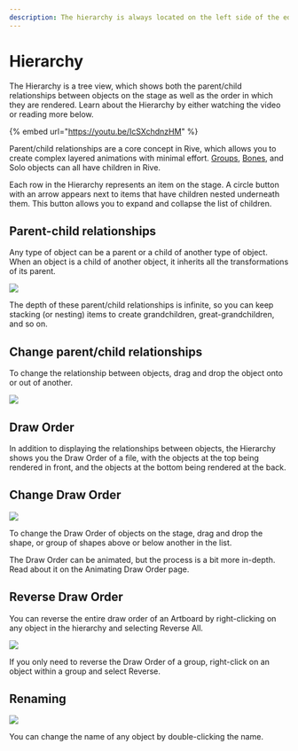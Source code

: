 ```yaml
---
description: The hierarchy is always located on the left side of the editor.
---
```


# Hierarchy

The Hierarchy is a tree view, which shows both the parent/child relationships between objects on the stage as well as the order in which they are rendered. Learn about the Hierarchy by either watching the video or reading more below.

{% embed url="https://youtu.be/IcSXchdnzHM" %}

Parent/child relationships are a core concept in Rive, which allows you to create complex layered animations with minimal effort. [Groups](../groups/), [Bones](../../manipulating-shapes/bones/), and Solo objects can all have children in Rive.

Each row in the Hierarchy represents an item on the stage. A circle button with an arrow appears next to items that have children nested underneath them. This button allows you to expand and collapse the list of children.

## Parent-child relationships

Any type of object can be a parent or a child of another type of object. When an object is a child of another object, it inherits all the transformations of its parent.

![](https://public.rive.app/help/parent_child_relationships_b.gif)

The depth of these parent/child relationships is infinite, so you can keep stacking \(or nesting\) items to create grandchildren, great-grandchildren, and so on.

## Change parent/child relationships

To change the relationship between objects, drag and drop the object onto or out of another.

![](https://public.rive.app/help/parent_child_change_.gif)

## Draw Order

In addition to displaying the relationships between objects, the Hierarchy shows you the Draw Order of a file, with the objects at the top being rendered in front, and the objects at the bottom being rendered at the back.

## Change Draw Order

![](https://public.rive.app/help/hierarchy-order.gif)

To change the Draw Order of objects on the stage, drag and drop the shape, or group of shapes above or below another in the list. 

The Draw Order can be animated, but the process is a bit more in-depth. Read about it on the Animating Draw Order page.

## Reverse Draw Order

You can reverse the entire draw order of an Artboard by right-clicking on any object in the hierarchy and selecting Reverse All.

![](https://public.rive.app/help/reverse_draw_order.gif)

If you only need to reverse the Draw Order of a group, right-click on an object within a group and select Reverse.

## Renaming

![](https://public.rive.app/help/parent_child_name.gif)

You can change the name of any object by double-clicking the name.

